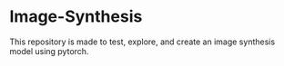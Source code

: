 # Image-Synthesis

This repository is made to test, explore, and create an image synthesis model using pytorch.
